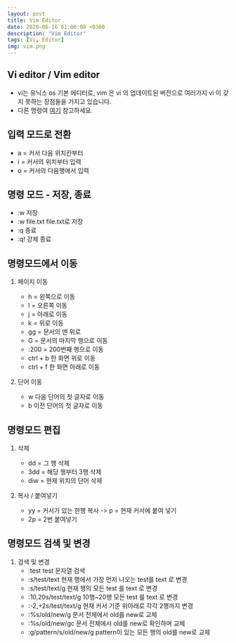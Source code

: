 ```yaml
---
layout: post
title: Vim Editor
date: 2020-06-16 01:00:00 +0300
description: "Vim Editor"
tags: [Vi, Editor]
img: vim.png
---
```


## Vi editor / Vim editor
* vi는 유닉스 os 기본 에디터로, vim 은 vi 의 업데이트된 버전으로 여러가지 vi 이 갖지 못하는 장점들을 가지고 있습니다.
* 다른 명령여 [여기][여기] 참고하세요.
  

## 입력 모드로 전환

* a = 커서 다음 위치칸부터
* i = 커서의 위치부터 입력
* o = 커서의 다음행에서 입력


## 명령 모드 - 저장, 종료

* :w 저장
* :w file.txt file.txt로 저장
* :q 종료
* :q! 강제 종료


## 명령모드에서 이동

1. 페이지 이동
   * h = 왼쪽으로 이동
   * l = 오른쪽 이동
   * j = 아래로 이동
   * k = 위로 이동
   * gg = 문서의 맨 위로
   * G = 문서의 마지막 행으로 이동
   * :200 = 200번째 행으로 이동
   * ctrl + b 한 화면 위로 이동
   * ctrl + f 한 화면 아래로 이동

2. 단어 이동
   * w 다음 단어의 첫 글자로 이동
   * b 이전 단어의 첫 글자로 이동


## 명령모드 편집

1. 삭제
   * dd = 그 행 삭제
   * 3dd = 해당 행부터 3행 삭제
   * diw = 현재 위치의 단어 삭제
  
2. 복사 / 붙여넣기
   * yy = 커서가 있는 한행 복사 -> p = 현재 커서에 붙여 넣기
   * 2p = 2번 붙여넣기

## 명령모드 검색 및 변경

1. 검색 및 변경
   * :test                  test 문자열 검색
   * :s/test/text           현재 행에서 가장 먼저 나오는 test를 text 로 변경
   * :s/test/text/g         현재 행의 모든 test 를 text 로 변경
   * :10,20s/test/text/g    10행~20행 모든 test 를 text 로 변경
   * :-2,+2s/test/text/g    현재 커서 기준 위아래로 각각 2행까지 변경
   * :%s/old/new/g          문서 전체에서 old를 new로 교체
   * :%s/old/new/gc         문서 전체에서 old를 new로 확인하며 교체
   * :g/pattern/s/old/new/g pattern이 있는 모든 행의 old를 new로 교체



[여기]: https://gyuha.tistory.com/157